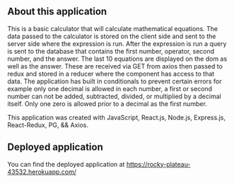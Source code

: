 ## About this application
This is a basic calculator that will calculate mathematical equations. The data passed to the calculator is stored on the client side and sent to the server side where the expression is run. After the expression is run a query is sent to the database that contains the first number, operator, second number, and the answer. The last 10 equations are displayed on the dom as well as the answer. These are received via GET from axios then passed to redux and stored in a reducer where the component has access to that data.
The application has built in conditionals to prevent certain errors for example only one decimal is allowed in each number, a first or second number can not be added, subtracted, divided, or multiplied by a decimal itself. Only one zero is allowed prior to a decimal as the first number.

This application was created with JavaScript, React.js, Node.js, Express.js, React-Redux, PG, && Axios.

## Deployed application
You can find the deployed application at https://rocky-plateau-43532.herokuapp.com/

